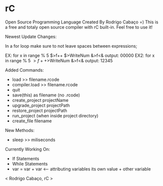 # rC

Open Source Programming Language Created By Rodrigo Cabaço =) This is a free and totaly open source compiler with rC built-in. Feel free to use it!


Newest Update Changes:

In a for loop make sure to not leave spaces between expressions;

EX:
for x in range % 5 $>f++ $>WriteNum &>f<&
output: 00000
EX2:
for x in range % 5 $>f++$>WriteNum &>f<&
output: 12345

Added Commands:
- load >> filename.rcode
- compiler.load >> filename.rcode
- quit
- save(this) as filename (no .rcode)
- create_project projectName
- upgrade_project projectPath
- restore_project projectPath
- run_project (when inside project directory)
- create_file filename


New Methods:

- sleep >> miliseconds

Currently Working On:

- If Statements
- While Statements
- var = var + var <-- attributing variables its own value + other variable


< Rodrigo Cabaço, rC >
